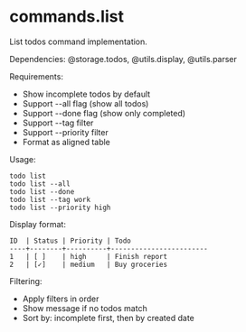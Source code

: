 # commands.list

List todos command implementation.

Dependencies: @storage.todos, @utils.display, @utils.parser

Requirements:
- Show incomplete todos by default
- Support --all flag (show all todos)
- Support --done flag (show only completed)
- Support --tag filter
- Support --priority filter
- Format as aligned table

Usage:
```
todo list
todo list --all
todo list --done
todo list --tag work
todo list --priority high
```

Display format:
```
ID  | Status | Priority | Todo
----+--------+----------+------------------------
1   | [ ]    | high     | Finish report
2   | [✓]    | medium   | Buy groceries
```

Filtering:
- Apply filters in order
- Show message if no todos match
- Sort by: incomplete first, then by created date